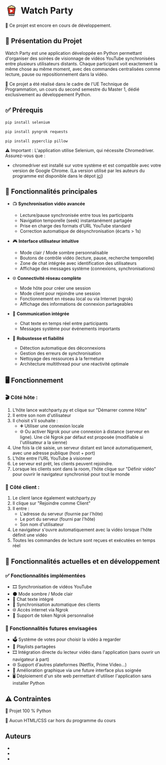 <h1 style="display: flex; align-items: center; gap: 10px;">
  <img src="Annexes/Logo%2064x64.png" alt="Logo" width="40" />
  Watch Party
</h1>

🔧 Ce projet est encore en cours de développement.

## 📌 Présentation du Projet

Watch Party est une application développée en Python permettant d'organiser des soirées de visionnage de vidéos YouTube synchronisées entre plusieurs utilisateurs distants. Chaque participant voit exactement la même chose au même moment, avec des commandes centralisées comme lecture, pause ou repositionnement dans la vidéo.

🧪 Ce projet a été réalisé dans le cadre de l'UE Technique de Programmation, un cours du second semestre du Master 1, dédié exclusivement au développement Python.

## ✅ Prérequis

```
pip install selenium
```
```
pip install pyngrok requests
```
```
pip install pyperclip pillow
```

⚠️ Important : L'application utilise Selenium, qui nécessite Chromedriver. Assurez-vous que :
- chromedriver est installé sur votre système et est compatible avec votre version de Google Chrome. (La version utilisé par les auteurs du programme est disponible dans le dépot [ici](Annexes/chromedriver.exe))

## 🚀 Fonctionnalités principales

- 📺 **Synchronisation vidéo avancée**
  - Lecture/pause synchronisée entre tous les participants
  - Navigation temporelle (seek) instantanément partagée
  - Prise en charge des formats d'URL YouTube standard
  - Correction automatique de désynchronisation (écarts > 1s)

- 🎮 **Interface utilisateur intuitive**
  - Mode clair / Mode sombre personnalisable
  - Boutons de contrôle vidéo (lecture, pause, recherche temporelle)
  - Zone de chat intégrée avec identification des utilisateurs
  - Affichage des messages système (connexions, synchronisations)

- 🌐 **Connectivité réseau complète**
  - Mode hôte pour créer une session
  - Mode client pour rejoindre une session
  - Fonctionnement en réseau local ou via Internet (ngrok)
  - Affichage des informations de connexion partageables

- 💬 **Communication intégrée**
  - Chat texte en temps réel entre participants
  - Messages système pour événements importants

- 🔄 **Robustesse et fiabilité**
  - Détection automatique des déconnexions
  - Gestion des erreurs de synchronisation
  - Nettoyage des ressources à la fermeture
  - Architecture multithread pour une réactivité optimale

## 🖥️ Fonctionnement

### 🎬 Côté hôte : 
1. L'hôte lance watchparty.py et clique sur "Démarrer comme Hôte"
2. Il entre son nom d'utilisateur
3. Il choisit s'il souhaite :
   - ➕ Utiliser une connexion locale
   - 🌐 Ou activer Ngrok pour une connexion à distance (serveur en ligne). Une clé Ngrok par défaut est proposée (modifiable si l'utilisateur a la sienne)
4. Une fois la clé saisie, un serveur distant est lancé automatiquement, avec une adresse publique (host + port)
5. L'hôte entre l'URL YouTube à visionner
6. Le serveur est prêt, les clients peuvent rejoindre.
7. Lorsque les clients sont dans la room, l'hôte clique sur "Définir vidéo" pour ouvrir le navigateur synchronisé pour tout le monde

### 👥 Côté client : 
1. Le client lance également watchparty.py
2. Il clique sur "Rejoindre comme Client"
3. Il entre :
   - L'adresse du serveur (fournie par l'hôte)
   - Le port du serveur (fourni par l'hôte)
   - Son nom d'utilisateur
4. Le navigateur s'ouvre automatiquement avec la vidéo lorsque l'hôte définit une vidéo
5. Toutes les commandes de lecture sont reçues et exécutées en temps réel

## 🧩 Fonctionnalités actuelles et en développement

### ✅ Fonctionnalités implémentées
- 🎞️ Synchronisation de vidéos YouTube
- 🌑 Mode sombre / Mode clair
- 💬 Chat texte intégré
- 🔄 Synchronisation automatique des clients
- 🌐 Accès internet via Ngrok
- 🔑 Support de token Ngrok personnalisé

### 🚧 Fonctionnalités futures envisagées
- 🗳️ Système de votes pour choisir la vidéo à regarder
- 📃 Playlists partagées
- 🎞️ Intégration directe du lecteur vidéo dans l'application (sans ouvrir un navigateur à part)
- 🌐 Support d'autres plateformes (Netflix, Prime Video…)
- 🎨 Amélioration graphique via une future interface plus soignée 
- 🖥️ Déploiement d'un site web permettant d'utiliser l'application sans installer Python

## ⚠️ Contraintes
🔹 Projet 100 % Python

🔹 Aucun HTML/CSS car hors du programme du cours

## Auteurs
- 
- 
-
